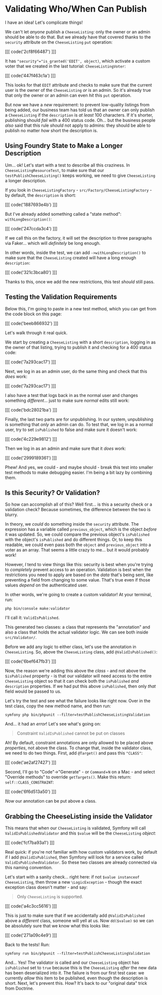 # Validating Who/When Can Publish

I have an idea! Let's complicate things!

We can't let *anyone* publish a `CheeseListing`: only the owner or an admin
should be able to do that. But we already have that covered thanks to the
`security` attribute on the `CheeseListing` `put` operation:

[[[ code('2cf8f66487') ]]]

It has `"security"="is_granted('EDIT', object)`, which activate a custom voter
that we created in the last tutorial: `CheeseListingVoter`:

[[[ code('447f463c1a') ]]]

This looks for that `EDIT` attribute and checks to make sure that the current
user is the owner of the `CheeseListing` *or* is an admin. So it's already
true that only the owner or an admin can even *hit* this `put` operation.

But now we have a *new* requirement: to prevent low-quality listings from being
added, our business team has told us that an owner can only publish a
`CheeseListing` if the `description` is *at least* 100 characters. If it's
shorter, publishing should *fail* with a 400 status code. Oh... but the business
people *also* said that this rule *should* not apply to admins: they should be
able to publish no matter *how* short the description is.

## Using Foundry State to Make a Longer Description

Um... ok! Let's start with a test to describe all this craziness. In
`CheeseListingResourceTest`, to make sure that our `testPublishCheeseListing()`
keeps working, we need to give `CheeseListing` a longer description.

If you look in `CheeseListingFactory` - `src/Factory/CheeseListingFactory` - by
default, the `description` is short:

[[[ code('1887693e4b') ]]]

But I've already added something called a "state method": `withLongDescription()`:

[[[ code('247ccda3c4') ]]]

If we call this on the factory, it will set the description to three paragraphs
via Faker... which will *definitely* be long enough.

In other words, inside the test, we can add `->withLongDescription()`
to make sure that the `CheeseListing` created will have a long enough `description`:

[[[ code('321c3bca80') ]]]

Thanks to this, once we add the new restrictions, this test *should* still pass.

## Testing the Validation Requirements

Below this, I'm going to paste in a new test method, which you can get from the
code block on this page:

[[[ code('beeb866932') ]]]

Let's walk through it real quick.

We start by creating a `CheeseListing` with a short `description`, logging
in as the owner of that listing, trying to publish it and checking for a 400 status
code:

[[[ code('7a293cac17') ]]]

Next, we log in as an admin user, do the same thing and check that this *does*
work:

[[[ code('7a293cac17') ]]]

I also have a test that logs back in as the normal user and changes something
*different*... just to make sure *normal* edits still work:

[[[ code('bdc28021ba') ]]]

Finally, the last two parts are for unpublishing. In our system, unpublishing
is something that *only* an admin can do. To test that, we log in as a normal
user, try to set `isPublished` to false and make sure it doesn't work:

[[[ code('4c229e9812') ]]]

Then we log in as an admin and make sure that it *does* work:

[[[ code('2999189361') ]]]

Phew! And yes, we could - and maybe should - break this test into smaller test
methods to make debugging easier. I'm being a bit lazy by combining them.

## Is this Security? Or Validation?

So how can accomplish all of this? Well first... is this a security check or a
validation check? Because sometimes, the difference between the two is blurry.

In theory, we *could* do something inside the `security` attribute. The expression
has a variable called `previous_object`, which is the object *before* it was
updated. So, we could compare the previous object's `isPublished` with the
object's `isPublished` and do different things. Or, to keep this readable, we could
even pass both the `object` and `previous_object` into a voter as an array. That
seems a little crazy to me... but it would probably work!

However, *I* tend to view things like this: security is best when you're trying to
*completely* prevent access to an operation. Validation is best when the
restrictions you need to apply are based on the *data* that's being sent, like
preventing a field from changing to some value. That's true even if those values
*depend* on the authenticated user.

In other words, we're going to create a custom validator! At your terminal, run:

```terminal
php bin/console make:validator
```

I'll call it: `ValidIsPublished`.

This generated two classes: a class that represents the "annotation" and also
a class that holds the actual validator logic. We can see both inside
`src/Validator/`.

Before we add any logic to either class, let's use the annotation in
`CheeseListing`. So, above the `CheeseListing` class, add `@ValidIsPublished()`:

[[[ code('6bef647fb3') ]]]

Now, the reason we're adding this above the *class* - and not above the
`$isPublished` property - is that our validator will need access to the entire
`CheeseListing` object so that it can check both the `isPublished` *and* `description`
properties. If we had put this above `isPublished`, then only *that* field would
be passed to us.

Let's try the test and see what the failure looks like right now. Over in the test
class, copy the new method name, and then run:

```terminal
symfony php bin/phpunit --filter=testPublishCheeseListingValidation
```

And... it had an *error*! Let's see what's going on:

> Constraint `ValidIsPublished` cannot be put on classes

Ah! By default, constraint annotations are only allowed to be placed above
*properties*, not above the class. To change that, inside the validator class,
we need to do two things. First, add `@Target()` and pass this `"CLASS"`:

[[[ code('ae2af27427') ]]]

Second, I'll go to "Code"->"Generate" - or `Command`+`N` on a Mac - and select
"Override methods" to override `getTargets()`. Make this return:
`self::CLASS_CONSTRAINT`:

[[[ code('6f6d513a50') ]]]

*Now* our annotation can be put above a class.

## Grabbing the CheeseListing inside the Validator

This means that when our `CheeseListing` is validated, Symfony will call
`ValidIsPublishedValidator` and this `$value` will be the `CheeseListing`
*object*:

[[[ code('fcf7ba93a1') ]]]

Real quick: if you're not familiar with how custom validators work, by default
if I add `@ValidIsPublished`, then Symfony will look for a service called
`ValidIsPublishedValidator`. So these two classes are already connected via
this naming convention.

Let's start with a sanity check... right here: if not
`$value instanceof CheeseListing`, then throw a new `\LogicException` - though the
exact exception class doesn't matter - and say:

> Only `CheeseListing` is supported.

[[[ code('a4c3cc5616') ]]]

This is just to make sure that if we accidentally add `@ValidIsPublished`
above a *different* class, someone will yell at us. Now  `dd($value)` so we can
be absolutely sure that we know what this looks like:

[[[ code('271a09c4e9') ]]]

Back to the tests! Run:

```terminal-silent
symfony run bin/phpunit --filter=testPublishCheeseListingValidation
```

And... Yes! The validator is called and our `CheeseListing` object has `isPublished`
set to `true` because this is the `CheeseListing` *after* the new data has been
deserialized into it. The failure is from our first test case: we currently
*allow* this item to be published, even though the description is short. Next,
let's prevent this. How? It's back to our "original data" trick from Doctrine.
